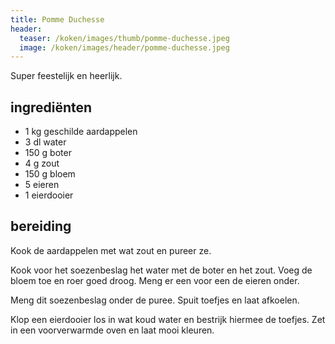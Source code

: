 ```yaml
---
title: Pomme Duchesse
header:
  teaser: /koken/images/thumb/pomme-duchesse.jpeg
  image: /koken/images/header/pomme-duchesse.jpeg
---
```


Super feestelijk en heerlijk.

## ingrediënten

* 1 kg geschilde aardappelen
* 3 dl water
* 150 g boter
* 4 g zout
* 150 g bloem
* 5 eieren
* 1 eierdooier

##  bereiding 

Kook de aardappelen met wat zout en pureer ze.

Kook voor het soezenbeslag het water met de boter en het zout. Voeg de bloem toe en roer goed droog. Meng er een voor een de eieren onder.

Meng dit soezenbeslag onder de puree. Spuit toefjes en laat afkoelen.

Klop een eierdooier los in wat koud water en bestrijk hiermee de toefjes. Zet in een voorverwarmde oven en laat mooi kleuren.

